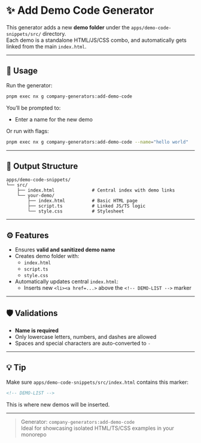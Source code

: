 # ✨ Add Demo Code Generator

This generator adds a new **demo folder** under the `apps/demo-code-snippets/src/` directory.  
Each demo is a standalone HTML/JS/CSS combo, and automatically gets linked from the main `index.html`.

---

## 🚀 Usage

Run the generator:

```bash
pnpm exec nx g company-generators:add-demo-code
```

You’ll be prompted to:
- Enter a name for the new demo

Or run with flags:

```bash
pnpm exec nx g company-generators:add-demo-code --name="hello world"
```

---

## 📁 Output Structure

```plaintext
apps/demo-code-snippets/
└── src/
    ├── index.html              # Central index with demo links
    └── your-demo/
        ├── index.html          # Basic HTML page
        ├── script.ts           # Linked JS/TS logic
        └── style.css           # Stylesheet
```

---

## ⚙️ Features

- Ensures **valid and sanitized demo name**
- Creates demo folder with:
  - `index.html`
  - `script.ts`
  - `style.css`
- Automatically updates central `index.html`:
  - Inserts new `<li><a href=...>` above the `<!-- DEMO-LIST -->` marker

---

## 🛡️ Validations

- **Name is required**
- Only lowercase letters, numbers, and dashes are allowed
- Spaces and special characters are auto-converted to `-`

---

## 💡 Tip

Make sure `apps/demo-code-snippets/src/index.html` contains this marker:
```html
<!-- DEMO-LIST -->
```
This is where new demos will be inserted.

---

> Generator: `company-generators:add-demo-code`  
> Ideal for showcasing isolated HTML/TS/CSS examples in your monorepo
